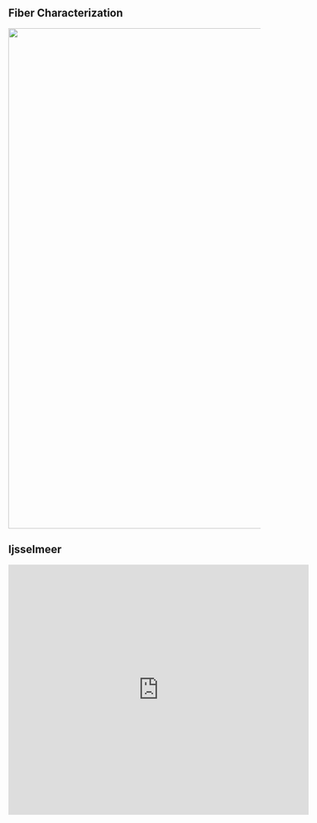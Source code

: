 ## Fiber Characterization
<img src="https://github.com/nroyce7/nroyce7.github.io/blob/master/Noah%20Royce%20NANO-230-page-001.jpg?raw=true" width="1000">

## Ijsselmeer
<iframe src="https://drive.google.com/file/d/1gMuVlix1vYNWNidDBxty57z2FhVFBH3u/view?usp=sharing" style="width:600px; height:500px;" frameborder="0"></iframe>
